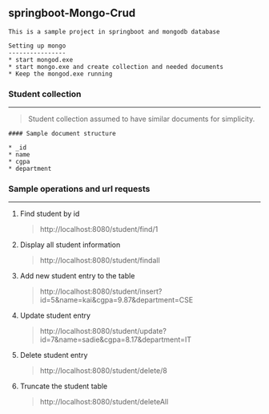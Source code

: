 ## springboot-Mongo-Crud

	This is a sample project in springboot and mongodb database
	
	Setting up mongo
	----------------
	* start mongod.exe 
	* start mongo.exe and create collection and needed documents 
	* Keep the mongod.exe running

### Student collection 
----------------------

 > Student collection assumed to have similar documents for simplicity.
 
	#### Sample document structure
	
	* _id
	* name
	* cgpa
	* department
	
### Sample operations and url requests
--------------------------------------
1. Find student by id

	> http://localhost:8080/student/find/1

1. Display all student information

	> http://localhost:8080/student/findall

2. Add new student entry to the table

	> http://localhost:8080/student/insert?id=5&name=kai&cgpa=9.87&department=CSE

3. Update student entry

	> http://localhost:8080/student/update?id=7&name=sadie&cgpa=8.17&department=IT

4. Delete student entry

	> http://localhost:8080/student/delete/8

5. Truncate the student table

	> http://localhost:8080/student/deleteAll


	